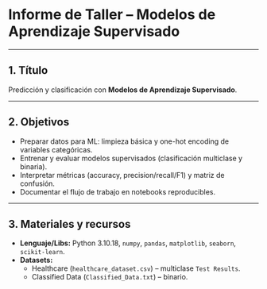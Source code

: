 # Informe de Taller – Modelos de Aprendizaje Supervisado

---

## 1. Título
Predicción y clasificación con **Modelos de Aprendizaje Supervisado**.

---

## 2. Objetivos
- Preparar datos para ML: limpieza básica y one-hot encoding de variables categóricas.
- Entrenar y evaluar modelos supervisados (clasificación multiclase y binaria).
- Interpretar métricas (accuracy, precision/recall/F1) y matriz de confusión.
- Documentar el flujo de trabajo en notebooks reproducibles.

---

## 3. Materiales y recursos
- **Lenguaje/Libs:** Python 3.10.18, `numpy`, `pandas`, `matplotlib`, `seaborn`, `scikit-learn`.
- **Datasets:**
  - Healthcare (`healthcare_dataset.csv`) – multiclase `Test Results`.
  - Classified Data (`Classified_Data.txt`) – binario.

